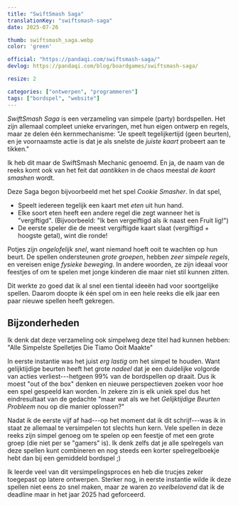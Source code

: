 ```yaml
---
title: "SwiftSmash Saga"
translationKey: "swiftsmash-saga"
date: 2025-07-26

thumb: swiftsmash_saga.webp
color: 'green'

official: "https://pandaqi.com/swiftsmash-saga/"
devlog: https://pandaqi.com/blog/boardgames/swiftsmash-saga/

resize: 2

categories: ["ontwerpen", "programmeren"]
tags: ["bordspel", "website"]
---
```


_SwiftSmash Saga_ is een verzameling van simpele (party) bordspellen. Het zijn allemaal compleet unieke ervaringen, met hun eigen ontwerp en regels, maar ze delen één kernmechanisme: "Je speelt tegelijkertijd (geen beurten), en je voornaamste actie is dat je als snelste de _juiste kaart_ probeert aan te tikken."

Ik heb dit maar de SwiftSmash Mechanic genoemd. En ja, de naam van de reeks komt ook van het feit dat _aantikken_ in de chaos meestal _de kaart smashen_ wordt.

Deze Saga begon bijvoorbeeld met het spel _Cookie Smasher_. In dat spel,

* Speelt iedereen tegelijk een kaart met _eten_ uit hun hand.
* Elke soort eten heeft een andere regel die zegt wanneer het is "vergiftigd". (Bijvoorbeeld: "Ik ben vergeiftigd als ik naast een Fruit lig!")
* De eerste speler die de meest vergiftigde kaart slaat (vergiftigd + hoogste getal), wint die ronde!

Potjes zijn _ongelofelijk snel_, want niemand hoeft ooit te wachten op hun beurt. De spellen ondersteunen _grote groepen_, hebben _zeer simpele regels_, en vereisen enige _fysieke beweging_. In andere woorden, ze zijn ideaal voor feestjes of om te spelen met jonge kinderen die maar niet stil kunnen zitten.

Dit werkte zo goed dat ik al snel een tiental ideeën had voor soortgelijke spellen. Daarom doopte ik één spel om in een hele reeks die elk jaar een paar nieuwe spellen heeft gekregen.

## Bijzonderheden

Ik denk dat deze verzameling ook simpelweg deze titel had kunnen hebben: "Alle Simpelste Spelletjes Die Tiamo Ooit Maakte"

In eerste instantie was het juist _erg lastig_ om het simpel te houden. Want gelijktijdige beurten heeft het grote _nadeel_ dat je een duidelijke volgorde van acties verliest---hetgeen 99% van de bordspellen op draait. Dus ik moest "out of the box" denken en nieuwe perspectieven zoeken voor hoe een spel gespeeld kan worden. In zekere zin is elk uniek spel dus het eindresultaat van de gedachte "maar wat als we het _Gelijktijdige Beurten Probleem_ nou op díe manier oplossen?"

Nadat ik de eerste vijf af had---op het moment dat ik dit schrijf---was ik in staat ze allemaal te versimpelen tot slechts hun kern. Vele spellen in deze reeks zijn simpel genoeg om te spelen op een feestje of met een grote groep (die niet per se "gamers" is). Ik denk zelfs dat je alle spelregels van deze spellen kunt combineren en nog steeds een korter spelregelboekje hebt dan bij een gemiddeld bordspel ;)

Ik leerde veel van dit versimpelingsproces en heb die trucjes zeker toegepast op latere ontwerpen. Sterker nog, in eerste instantie wilde ik deze spellen niet eens zo snel maken, maar ze waren zo _veelbelovend_ dat ik de deadline maar in het jaar 2025 had geforceerd.
